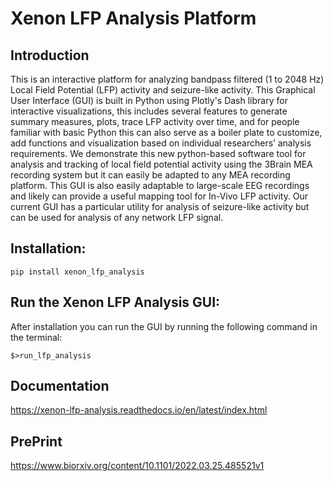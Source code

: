 # Xenon LFP Analysis Platform

## Introduction
This is an interactive platform for analyzing bandpass filtered (1 to 2048 Hz) Local Field Potential (LFP) activity and seizure-like activity. This Graphical User Interface (GUI) is built in Python using Plotly's Dash library for interactive visualizations, this includes several features to generate summary measures, plots, trace LFP activity over time, and for people familiar with basic Python this can also serve as a boiler plate to customize, add functions and visualization based on individual researchers’ analysis requirements. We demonstrate this new python-based software tool for analysis and tracking of local field potential activity using the 3Brain MEA recording system but it can easily be adapted to any MEA recording platform. This GUI is also easily adaptable to large-scale EEG recordings and likely can provide a useful mapping tool for In-Vivo LFP activity.  Our current GUI has a particular utility for analysis of seizure-like activity but can be used for analysis of any network LFP signal. 

## Installation:
```
pip install xenon_lfp_analysis
```
## Run the Xenon LFP Analysis GUI:

After installation you can run the GUI by running the following command in the terminal:
```
$>run_lfp_analysis
```

## Documentation
https://xenon-lfp-analysis.readthedocs.io/en/latest/index.html

## PrePrint
https://www.biorxiv.org/content/10.1101/2022.03.25.485521v1
